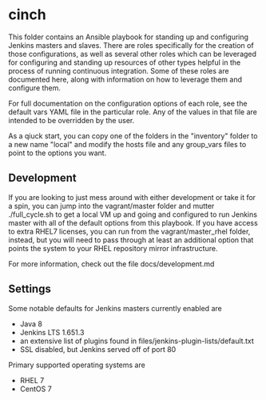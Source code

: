 # cinch

This folder contains an Ansible playbook for standing up and configuring
Jenkins masters and slaves. There are roles specifically for the creation of
those configurations, as well as several other roles which can be leveraged
for configuring and standing up resources of other types helpful in the
process of running continuous integration. Some of these roles are documented
here, along with information on how to leverage them and configure them.

For full documentation on the configuration options of each role, see the
default vars YAML file in the particular role. Any of the values in that file
are intended to be overridden by the user.

As a qiuck start, you can copy one of the folders in the "inventory" folder to
a new name "local" and modify the hosts file and any group_vars files to point
to the options you want.

Development
-----------

If you are looking to just mess around with either development or take it for
a spin, you can jump into the vagrant/master folder and mutter ./full_cycle.sh
to get a local VM up and going and configured to run Jenkins master with all
of the default options from this playbook. If you have access to extra RHEL7
licenses, you can run from the vagrant/master_rhel folder, instead, but you
will need to pass through at least an additional option that points the system
to your RHEL repository mirror infrastructure.

For more information, check out the file docs/development.md

Settings
--------

Some notable defaults for Jenkins masters currently enabled are
- Java 8
- Jenkins LTS 1.651.3
- an extensive list of plugins found in files/jenkins-plugin-lists/default.txt
- SSL disabled, but Jenkins served off of port 80

Primary supported operating systems are
- RHEL 7
- CentOS 7
